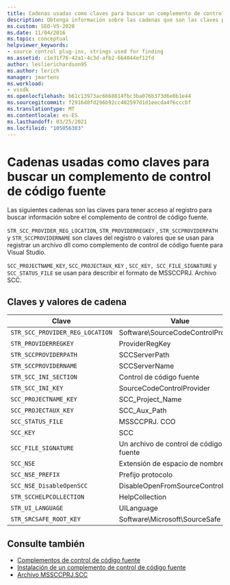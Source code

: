```yaml
---
title: Cadenas usadas como claves para buscar un complemento de control de código fuente
description: Obtenga información sobre las cadenas que son las claves para tener acceso al registro para buscar información sobre el complemento de control de código fuente.
ms.custom: SEO-VS-2020
ms.date: 11/04/2016
ms.topic: conceptual
helpviewer_keywords:
- source control plug-ins, strings used for finding
ms.assetid: c1e31f76-42a1-4c3d-afb2-664044ef12fd
author: leslierichardson95
ms.author: lerich
manager: jmartens
ms.workload:
- vssdk
ms.openlocfilehash: b61c13973ac6668814fbc3ba076b373d6e0b1e44
ms.sourcegitcommit: f2916d8fd296b92cc402597d1d1eecda4f6cccbf
ms.translationtype: MT
ms.contentlocale: es-ES
ms.lasthandoff: 03/25/2021
ms.locfileid: "105056303"
---
```

# <a name="strings-used-as-keys-for-finding-a-source-control-plug-in"></a>Cadenas usadas como claves para buscar un complemento de control de código fuente
Las siguientes cadenas son las claves para tener acceso al registro para buscar información sobre el complemento de control de código fuente.

 `STR_SCC_PROVIDER_REG_LOCATION`, `STR_PROVIDERREGKEY` , `STR_SCCPROVIDERPATH` y `STR_SCCPROVIDERNAME` son claves del registro o valores que se usan para registrar un archivo dll como complemento de control de código fuente para Visual Studio.

 `SCC_PROJECTNAME_KEY`, `SCC_PROJECTAUX_KEY` , `SCC_KEY, SCC_FILE_SIGNATURE` y `SCC_STATUS_FILE` se usan para describir el formato de MSSCCPRJ. Archivo SCC.

## <a name="string-keys-and-values"></a>Claves y valores de cadena

|Clave|Value|
|---------|-----------|
|`STR_SCC_PROVIDER_REG_LOCATION`|Software\SourceCodeControlProvider|
|`STR_PROVIDERREGKEY`|ProviderRegKey|
|`STR_SCCPROVIDERPATH`|SCCServerPath|
|`STR_SCCPROVIDERNAME`|SCCServerName|
|`STR_SCC_INI_SECTION`|Control de código fuente|
|`STR_SCC_INI_KEY`|SourceCodeControlProvider|
|`SCC_PROJECTNAME_KEY`|SCC_Project_Name|
|`SCC_PROJECTAUX_KEY`|SCC_Aux_Path|
|`SCC_STATUS_FILE`|MSSCCPRJ. CCO|
|`SCC_KEY`|SCC|
|`SCC_FILE_SIGNATURE`|Un archivo de control de código fuente|
|`SCC_NSE`|Extensión de espacio de nombres|
|`SCC_NSE_PREFIX`|Prefijo protocolo|
|`SCC_NSE_DisableOpenSCC`|DisableOpenFromSourceControl|
|`STR_SCCHELPCOLLECTION`|HelpCollection|
|`STR_UI_LANGUAGE`|UILanguage|
|`STR_SRCSAFE_ROOT_KEY`|Software\Microsoft\SourceSafe|

## <a name="see-also"></a>Consulte también
- [Complementos de control de código fuente](../extensibility/source-control-plug-ins.md)
- [Instalación de un complemento de control de código fuente](../extensibility/internals/how-to-install-a-source-control-plug-in.md)
- [Archivo MSSCCPRJ.SCC](../extensibility/mssccprj-scc-file.md)
